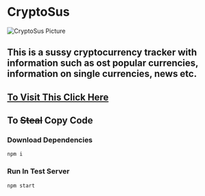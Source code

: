 # CryptoSus

![CryptoSus Picture](https://hendsomdoge.netlify.app/images/cri.JPG "CryptoSus")

## This is a sussy cryptocurrency tracker with information such as ost popular currencies, information on single currencies, news etc.

## [To Visit This Click Here](https://cryptosus.netlify.app/)

## To ~~Steal~~ Copy Code
### Download Dependencies
`npm i`

### Run In Test Server
`npm start`
